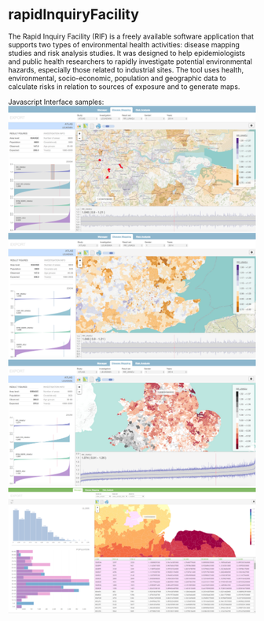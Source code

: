 rapidInquiryFacility
====================

The Rapid Inquiry Facility (RIF) is a freely available software application that supports two types of environmental health activities: disease mapping studies and risk analysis studies. It was designed to help epidemiologists and public health researchers to rapidly investigate potential environmental hazards, especially those related to industrial sites. The tool uses health, environmental, socio-economic, population and geographic data to calculate risks in relation to sources of exposure and to generate maps.

Javascript Interface samples:
![Alt text](rifWebPlatform/web/images/dm1.png?raw=true "RIF 4.0")
![Alt text](rifWebPlatform/web/images/dm2.png?raw=true "RIF 4.0")
![Alt text](rifWebPlatform/web/images/dm3.png?raw=true "RIF 4.0")
![Alt text](rifWebPlatform/web/images/manager1.png?raw=true "RIF 4.0")
